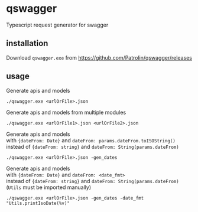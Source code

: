 # qswagger
Typescript request generator for swagger

## installation
Download `qswagger.exe` from https://github.com/Patrolin/qswagger/releases

## usage
Generate apis and models
```
./qswagger.exe <urlOrFile>.json
```

Generate apis and models from multiple modules
```
./qswagger.exe <urlOrFile1>.json <urlOrFile2>.json
```

Generate apis and models \
with `{dateFrom: Date}` and `dateFrom: params.dateFrom.toISOString()` \
instead of `{dateFrom: string}` and `dateFrom: String(params.dateFrom)`
```
./qswagger.exe <urlOrFile>.json -gen_dates
```

Generate apis and models \
with `{dateFrom: Date}` and `dateFrom: <date_fmt>` \
instead of `{dateFrom: string}` and `dateFrom: String(params.dateFrom)` \
(`Utils` must be imported manually)
```
./qswagger.exe <urlOrFile>.json -gen_dates -date_fmt "Utils.printIsoDate(%v)"
```
